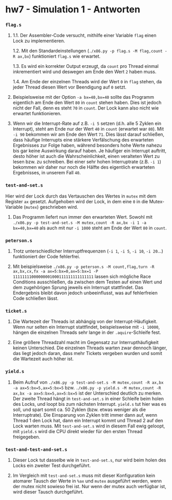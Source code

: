 # hw7 - Simulation 1 - Antworten

### `flag.s`
1. 1.1. Der Assembler-Code versucht, mithilfe einer Variable `flag` einen Lock zu implementieren.

    1.2. Mit den Standardeinstellungen (`./x86.py -p flag.s -M flag,count -R ax,bx`) funktioniert `flag.s` wie erwartet.

    1.3. Es wird ein korrekter Output erzeugt, da `count` pro Thread einmal inkrementiert wird und deswegen am Ende den Wert `2` haben muss.

    1.4. Am Ende der einzelnen Threads wird der Wert `0` in `flag` stehen, da jeder Thread diesen Wert vor Beendigung auf `0` setzt.

2. Beispielsweise mit der Option `-a bx=40,bx=40` sollte das Programm eigentlich am Ende den Wert `80` in `count` stehen haben. Dies ist jedoch nicht der Fall, denn es steht `70` in `count`. Der Lock kann also nicht wie erwartet funktionieren.

3. Wenn wir die Interrupt-Rate auf z.B. `-i 5` setzen (d.h. alle 5 Zyklen ein Interrupt), steht am Ende nur der Wert `40` in `count` (erwartet war `80`). Mit `-i 90` bekommen wir am Ende den Wert `71`. Dies lässt darauf schließen, dass häufige Interrupts eine stärkere Verfälschung des erwarteten Ergebnisses zur Folge haben, während besonders hohe Werte nahezu bis gar keine Auswirkung darauf haben. Je häufiger ein Interrupt auftritt, desto höher ist auch die Wahrscheinlichkeit, einen veralteten Wert zu lesen bzw. zu schreiben. Bei einer sehr hohen Interruptrate (z.B. `-i 1`) bekommen wir daher nur noch die Hälfte des eigentlich erwarteten Ergebnisses, in unserem Fall `40`.

### `test-and-set.s`

Hier wird der Lock durch das Vertauschen des Wertes in `mutex` mit dem Register `ax` gesetzt. Aufgehoben wird der Lock, in dem eine `0` in die Mutex-Variable (`mutex`) geschrieben wird.

1. Das Programm liefert nun immer den erwarteten Wert. Sowohl mit `./x86.py -p test-and-set.s -M mutex,count -R ax,bx -i 1 -a bx=40,bx=40` als auch mit nur `-i 1000` steht am Ende der Wert `80` in `count`.

### `peterson.s`

1. Trotz unterschiedlicher Interruptfrequenzen (`-i 1`, `-i 5`, `-i 10`, `-i 20`...) funktioniert der Code fehlerfrei.

2. Mit beispielsweise `./x86.py -p peterson.s -M count,flag,turn -R ax,bx,cx,fx -a ax=5:bx=0,ax=5:bx=1 -P 11111111000000001000111111111111111` lassen sich mögliche Race Conditions ausschließen, da zwischen dem Testen auf einen Wert und dem zugehörigen Sprung jeweils ein Interrupt stattfindet. Das Endergebnis bleibt davon jedoch unbeeinflusst, was auf fehlerfreien Code schließen lässt.

### `ticket.s`

1. Die Wartezeit der Threads ist abhängig von der Interrupt-Häufigkeit. Wenn nur selten ein Interrupt stattfindet, beispielsweise mit `-i 10000`, hängen die einzelnen Threads sehr lange in der `.aquire`-Schleife fest.

2. Eine größere Threadzahl macht im Gegensatz zur Interrupthäufigkeit keinen Unterschied. Die einzelnen Threads warten zwar dennoch länger, das liegt jedoch daran, dass mehr Tickets vergeben wurden und somit die Wartezeit auch höher ist.

### `yield.s`

1. Beim Aufruf von `./x86.py -p test-and-set.s -M mutex,count -R ax,bx -a ax=5:bx=5,ax=5:bx=5` bzw. `./x86.py -p yield.s -M mutex,count -R ax,bx -a ax=5:bx=5,ax=5:bx=5` ist der Unterschied deutlich zu merken. Der zweite Thread hängt in `test-and-set.s` in einer Schleife beim holen des Locks, und loopt bis zum nächsten Interrupt. `yield.s` tut hier was es soll, und spart somit ca. 50 Zyklen (bzw. etwas weniger als die Interruptrate). Die Einsparung von Zyklen tritt immer dann auf, wenn Thread 1 den Lock hat, dann ein Interrupt kommt und Thread 2 auf den Lock warten muss. Mit `test-and-set.s` wird in diesem Fall ewig geloopt, mit `yield.s` wird die CPU direkt wieder für den ersten Thread freigegeben.

### `test-and-test-and-set.s`

1. Dieser Lock tut dasselbe wie in `test-and-set.s`, nur wird beim holen des Locks ein zweiter Test durchgeführt.

2. Im Vergleich mit `test-and-set.s` muss mit dieser Konfiguration kein atomarer Tausch der Werte in `%ax` und `mutex` ausgeführt werden, wenn der mutex nicht sowieso frei ist. Nur wenn der mutex auch verfügbar ist, wird dieser Tausch durchgeführt.
